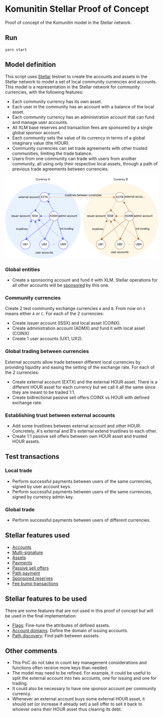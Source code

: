 # Komunitin Stellar Proof of Concept
Proof of concept of the Komunitin model in the Stellar network. 

## Run 
```
yarn start
```

## Model definition
This script uses [Stellar](https://stellar.org) testnet to create the accounts and assets in the Stellar network to model a set of local community currencies and accounts. This model is a representation in the Stellar network for community currencies, with the following features:
 - Each community currency has its own asset.
 - Each user in the community has an account with a balance of the local asset.
 - Each community currency has an administration account that can fund and manage user accounts.
 - All XLM base reserves and transaction fees are sponsored by a single global sponsor account.
 - Each community sets the value of its currency in terms of a global imaginary value (the HOUR).
 - Community currencies can set trade agreements with other trusted communities, limiting the trade balance.
 - Users from one community can trade with users from another community, all using only their respective local assets, through a path of previous trade agreements between currencies.

<img src="./doc/komunitin-stellar-model.svg">


### Global entities
 - Create a sponsoring account and fund it with XLM. Stellar operations for all other accounts will be [sponsored](https://developers.stellar.org/docs/learn/encyclopedia/sponsored-reserves) by this one.

### Community currencies
Create 2 test community exchange currencies `A` and `B`. From now on `X` means either `A` or `C`. For each of the 2 currencies:
 - Create issuer account (ISSX) and local asset (COINX).
 - Create administration account (ADMX) and fund it with local asset (COINX)
 - Create 1 user accounts (UX1, UX2).

### Global trading between currencies
External accounts allow trade between different local currencies by providing liquidity and easing the setting of the exchange rate. For each of the 2 currencies:
 - Create external account (EXTX) and the external HOUR asset. There is a different HOUR asset for each currency but we call it all the same since they are meant to be traded 1:1.
 - Create bidirectional passive sell offers COINX vs HOUR with defined exchange rate.

### Establishing trust between external accounts
- Add some trustlines between external account and other HOUR. Concretely, A's external and B's external extend trustlines to each other.
- Create 1:1 passive sell offers between own HOUR asset and trusted HOUR assets.

## Test transactions
### Local trade
 - Perform successful payments between users of the same currencies, signed by user account keys.
 - Perform successful payments between users of the same currencies, signed by currency admin key.


### Global trade
 - Perform successful payments between users of different currencies.

## Stellar features used
- [Accounts](https://developers.stellar.org/docs/glossary/create-account-operation/)
- [Multi-signature](https://developers.stellar.org/docs/glossary/multisig/)
- [Assets](https://developers.stellar.org/docs/glossary/asset/)
- [Payments](https://developers.stellar.org/docs/glossary/payment-operation/)
- [Passive sell offers](https://developers.stellar.org/docs/glossary/passive-offer/)
- [Path payment](https://developers.stellar.org/docs/glossary/path-payment-operation/)
- [Sponsored reserves](https://developers.stellar.org/docs/learn/encyclopedia/sponsored-reserves)
- [Fee bump transactions](https://developers.stellar.org/docs/glossary/fee-bump-transaction/)


## Stellar features to be used
There are some features that are not used in this proof of concept but will be used in the final implementation:
 - [Flags](https://developers.stellar.org/docs/glossary/flags/): Fine-tune the attributes of defined assets.
 - [Account domains](https://developers.stellar.org/docs/glossary/account-domains/): Define the domain of issuing accounts.
 - [Path discovery](https://developers.stellar.org/network/horizon/aggregations/paths/strict-receive): Find path between asssets.


## Other comments
 - This PoC do not take in count key management considerations and functions often receive more keys than needed.
 - The model may need to be refined. For example, it could be useful to split the external account into two accounts, one for issuing and one for trading.
 - It could also be necessary to have one sponsor account per community currency.
 - Whenever an external account buys some external HOUR asset, it should set (or increase if already set) a sell offer to sell it back to whoever owns their HOUR asset thus clearing its debt.
 
